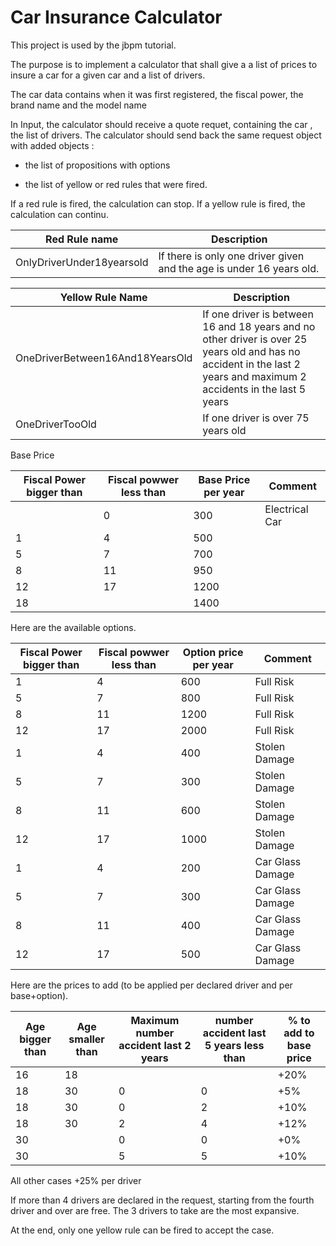 # Car Insurance Calculator

This project is used by the jbpm tutorial.

The purpose is to implement a calculator that shall give a a list of prices to insure a car for a given car and a list of drivers.

The car data contains when it was first registered, the fiscal power, the brand name and the model name

In Input, the calculator should receive a quote requet, containing the car , the list of drivers. The calculator should send back the same request object with added objects :

* the list of propositions with options

* the list of yellow or red rules that were fired.


If a red rule is fired, the calculation can stop. If a yellow rule is fired, the calculation can continu.

| Red Rule name | Description |
| --- | --- |
| OnlyDriverUnder18yearsold | If there is only one driver given and the age is under 16 years old. |


| Yellow Rule Name | Description |
| --- | --- |
| OneDriverBetween16And18YearsOld | If one driver is between 16 and 18 years and no other driver is over 25 years old and has no accident in the last 2 years and maximum 2 accidents in the last 5 years |
| OneDriverTooOld | If one driver is over 75 years old |

Base Price

| Fiscal Power bigger than | Fiscal powwer less than | Base Price per year | Comment |
| --- | --- | --- | --- |
| | 0 | 300 | Electrical Car |
| 1 | 4 | 500 | |
| 5 | 7 | 700 | |
| 8 | 11 | 950 | |
| 12 | 17 | 1200 | |
| 18 | | 1400 | |

Here are the available options.

| Fiscal Power bigger than | Fiscal powwer less than | Option price per year | Comment |
| --- | --- | --- | --- |
| 1 | 4 | 600 | Full Risk |
| 5 | 7 | 800 | Full Risk |
| 8 | 11 | 1200 | Full Risk |
| 12 | 17 |2000 | Full Risk |
| 1 | 4 | 400 | Stolen Damage |
| 5 | 7 | 300 | Stolen Damage |
| 8 | 11 | 600 | Stolen Damage |
| 12 | 17 | 1000 | Stolen Damage |
| 1 | 4 | 200 | Car Glass Damage|
| 5 | 7 | 300 | Car Glass Damage |
| 8 | 11| 400 | Car Glass Damage|
| 12| 17 | 500 | Car Glass Damage |

Here are the prices to add \(to be applied per declared driver and per base+option\).

| Age bigger than | Age smaller than | Maximum number accident last 2 years | number accident last 5 years less than | % to add to base price |
| --- | --- | --- | --- | --- |
| 16 | 18 | | | +20% |
| 18 | 30 | 0| 0| +5% |
| 18 | 30 | 0| 2 | +10% |
| 18 | 30 | 2| 4| +12% |
| 30 | | 0| 0| +0% |
| 30 | | 5 | 5 | +10% |

All other cases +25% per driver

If more than 4 drivers are declared in the request, starting from the fourth driver and over are free. The 3 drivers to take are the most expansive.

At the end, only one yellow rule can be fired to accept the case.

